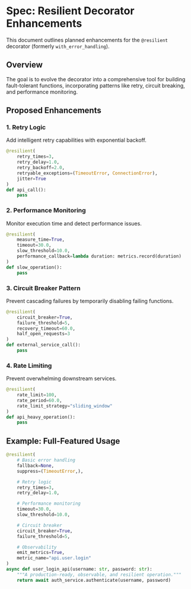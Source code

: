# Spec: Resilient Decorator Enhancements

This document outlines planned enhancements for the `@resilient` decorator (formerly `with_error_handling`).

## Overview

The goal is to evolve the decorator into a comprehensive tool for building fault-tolerant functions, incorporating patterns like retry, circuit breaking, and performance monitoring.

## Proposed Enhancements

### 1. Retry Logic

Add intelligent retry capabilities with exponential backoff.

```python
@resilient(
    retry_times=3,
    retry_delay=1.0,
    retry_backoff=2.0,
    retryable_exceptions=(TimeoutError, ConnectionError),
    jitter=True
)
def api_call():
    pass
```

### 2. Performance Monitoring

Monitor execution time and detect performance issues.

```python
@resilient(
    measure_time=True,
    timeout=30.0,
    slow_threshold=10.0,
    performance_callback=lambda duration: metrics.record(duration)
)
def slow_operation():
    pass
```

### 3. Circuit Breaker Pattern

Prevent cascading failures by temporarily disabling failing functions.

```python
@resilient(
    circuit_breaker=True,
    failure_threshold=5,
    recovery_timeout=60.0,
    half_open_requests=3
)
def external_service_call():
    pass
```

### 4. Rate Limiting

Prevent overwhelming downstream services.

```python
@resilient(
    rate_limit=100,
    rate_period=60.0,
    rate_limit_strategy="sliding_window"
)
def api_heavy_operation():
    pass
```

## Example: Full-Featured Usage

```python
@resilient(
    # Basic error handling
    fallback=None,
    suppress=(TimeoutError,),

    # Retry logic
    retry_times=3,
    retry_delay=1.0,

    # Performance monitoring
    timeout=30.0,
    slow_threshold=10.0,

    # Circuit breaker
    circuit_breaker=True,
    failure_threshold=5,

    # Observability
    emit_metrics=True,
    metric_name="api.user.login"
)
async def user_login_api(username: str, password: str):
    """A production-ready, observable, and resilient operation."""
    return await auth_service.authenticate(username, password)
```

